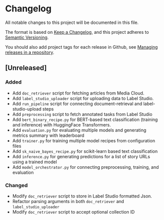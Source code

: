 # Changelog
All notable changes to this project will be documented in this file.

The format is based on [Keep a Changelog](https://keepachangelog.com/en/1.0.0/),
and this project adheres to [Semantic Versioning](https://semver.org/spec/v2.0.0.html).

You should also add project tags for each release in Github, see [Managing releases in a repository](https://docs.github.com/en/repositories/releasing-projects-on-github/managing-releases-in-a-repository).

## [Unreleased]

### Added
- Add `doc_retriever` script for fetching articles from Media Cloud.
- Add `label_studio_uploader` script for uploading data to Label Studio.
- Add `run_pipeline` script for connecting document-retrieval and label-studio-upload steps
- Add `preprocessing` script to fetch annotated tasks from Label Studio
- Add `bert_binary_recipe.py` for BERT-based text classification (training and inference) with HuggingFace Transformers.
- Add `evaluation.py` for evaluating multiple models and generating metrics summary with leaderboard
- Add `trainer.py` for training multiple model recipes from configuration files
- Add `sk_naive_bayes_recipe.py` for scikit-learn based text classification
- Add `inference.py` for generating predictions for a list of story URLs using a trained model
- Add `model_orchestrator.py` for connecting preprocessing, training, and evaluation

### Changed
- Modify `doc_retriever` script to store in Label Studio formatted Json.
- Refactor parsing arguments in both `doc_retriever` and `label_studio_uploader`
- Modify `doc_retriever` script to accept optional collection ID



